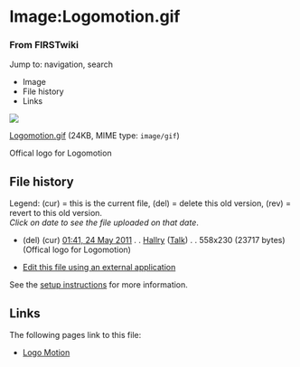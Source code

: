 

# Image:Logomotion.gif

### From FIRSTwiki

Jump to: navigation, search

  * Image
  * File history
  * Links

![](/media/b/b5/Logomotion.gif)

[Logomotion.gif](/media/b/b5/Logomotion.gif "Logomotion.gif" ) (24KB, MIME
type: `image/gif`)

Offical logo for Logomotion

## File history

Legend: (cur) = this is the current file, (del) = delete this old version,
(rev) = revert to this old version.  
_Click on date to see the file uploaded on that date_.

  * (del) (cur) [01:41, 24 May 2011](/media/b/b5/Logomotion.gif "/media/b/b5/Logomotion.gif" ) . . [Hallry](/index.php/User:Hallry "User:Hallry" ) ([Talk](/index.php/User_talk:Hallry "User talk:Hallry" )) . . 558x230 (23717 bytes) (Offical logo for Logomotion)
  

  * [Edit this file using an external application](/index.php?title=Image:Logomotion.gif&action=edit&externaledit=true&mode=file "Image:Logomotion.gif" )

See the [setup
instructions](http://meta.wikimedia.org/wiki/Help:External_editors
"http://meta.wikimedia.org/wiki/Help:External_editors" ) for more information.

## Links

The following pages link to this file:

  * [Logo Motion](/index.php/Logo_Motion "Logo Motion" )

